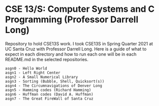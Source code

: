 # CSE 13/S: Computer Systems and C Programming (Professor Darrell Long)

Repository to hold CSE13S work. I took CSE13S in Spring Quarter 2021
at UC Santa Cruz with Professor Darrell Long. Here is a guide of what 
to expect in each directory and how to run each one will be in each 
README.md in the selected repositories. 

```
asgn0 - Hello World
asgn1 - Left Right Center
asgn2 - A Small Numerical Library
asgn3 - Sorting (Bubble, Shell, Quicksort(s))
asgn4 - The Circumnavigations of Denver Long
asgn5 - Hamming codes (Richard Hamming)
asgn6 - Huffman codes (David A. Huffman)
asgn7 - The Great FireWall of Santa Cruz
```
